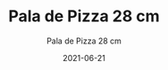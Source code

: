 ---
date: '2021-06-21'
title: Pala de Pizza 28 cm
subtitle: Pala de Pizza 28 cm
image: https://lh3.googleusercontent.com/pw/ACtC-3epKG_r9m5fXatBj3rqKTgI8GTU2_eP2ENgsSU9lAM6XLLfSjtV5uVq_HBe2xbBfFhqje4L7Jo8uZk6wow7bsl88UojlC_Qf2WgX_2-Y1m6C8Ti2PGcLSjITlA6KVp38sC9kb8jCE0HEW90wnt6I57WHQ=w516-h621-no?authuser=0
price: $ 12.000
weight: 12
description: Pala antiadherente para pizza. 28 cm de ancho y mango abatible
link: 
exclude: true
---